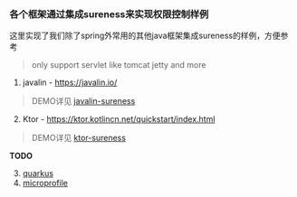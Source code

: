### 各个框架通过集成sureness来实现权限控制样例  

这里实现了我们除了spring外常用的其他java框架集成sureness的样例，方便参考    

> only support servlet like tomcat jetty and more  

1. javalin - https://javalin.io/  
  
> DEMO详见 [javalin-sureness](javalin-sureness)  

2. Ktor - https://ktor.kotlincn.net/quickstart/index.html   

> DEMO详见 [ktor-sureness](ktor-sureness)    

**TODO**    

3. [quarkus](https://quarkus.io/get-started/)   
4. [microprofile](https://start.microprofile.io/)   
